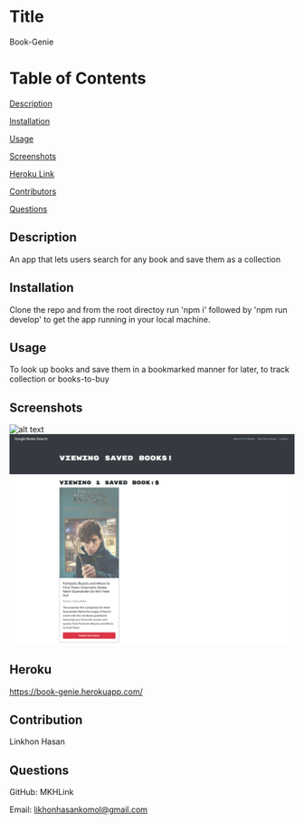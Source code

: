 


# Title
Book-Genie

# Table of Contents
[Description](#description)

[Installation](#instalation)

[Usage](#usage)

[Screenshots](#screenshots)

[Heroku Link](#heroku)

[Contributors](#contributors)

[Questions](#questions)

## Description
An app that lets users search for any book and save them as a collection

## Installation
Clone the repo and from the root directoy run 'npm i' followed by 'npm run develop' to get the app running in your local machine.

## Usage
To look up books and save them in a bookmarked manner for later, to track collection or books-to-buy

## Screenshots
![alt text](./assets/screenshots/screenshot.png)
![alt text](./assets/screenshots/screenshot1.png)

## Heroku 
https://book-genie.herokuapp.com/

## Contribution
Linkhon Hasan

## Questions
GitHub: MKHLink

Email: likhonhasankomol@gmail.com
    
